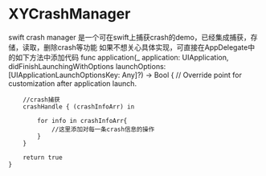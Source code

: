 # XYCrashManager
swift crash manager
是一个可在swift上捕获crash的demo，已经集成捕获，存储，读取，删除crash等功能
如果不想关心具体实现，可直接在AppDelegate中的如下方法中添加代码
    func application(_ application: UIApplication, didFinishLaunchingWithOptions launchOptions: [UIApplicationLaunchOptionsKey: Any]?) -> Bool {
        // Override point for customization after application launch.
        
        //crash捕获
        crashHandle { (crashInfoArr) in
            
            for info in crashInfoArr{
                //这里添加对每一条crash信息的操作
            }
        }
        
        return true
    }

